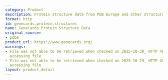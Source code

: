 ```yaml
---
category: Product
description: Protein structure data from PDB Europe and other structural databases
format: http
id: genecards.protein.structures
name: GeneCards Protein Structure Data
original_source:
- pdbe
product_url: https://www.genecards.org/
warnings:
- File was not able to be retrieved when checked on 2025-10-30_ HTTP 403 error when
  accessing file
- File was not able to be retrieved when checked on 2025-10-29_ HTTP 403 error when
  accessing file
layout: product_detail
---
```

